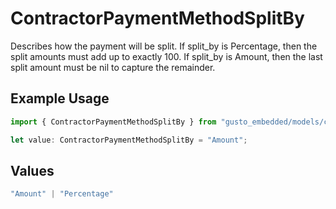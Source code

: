 # ContractorPaymentMethodSplitBy

Describes how the payment will be split. If split_by is Percentage, then the split amounts must add up to exactly 100. If split_by is Amount, then the last split amount must be nil to capture the remainder.

## Example Usage

```typescript
import { ContractorPaymentMethodSplitBy } from "gusto_embedded/models/components";

let value: ContractorPaymentMethodSplitBy = "Amount";
```

## Values

```typescript
"Amount" | "Percentage"
```